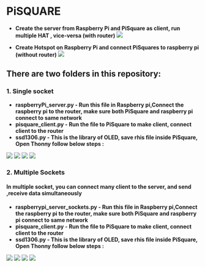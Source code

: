 # PiSQUARE

* **Create the server from Raspberry Pi and PiSquare as client, run multiple HAT , vice-versa (with router)**
    <img src = "https://github.com/sbcshop/PiSquare/blob/main/images/gif1.gif" />
    
* **Create Hotspot on Raspberry Pi and connect PiSquares to raspberry pi (without router)**
    <img src = "https://github.com/sbcshop/PiSquare/blob/main/images/gif4.gif" />
    
    
## There are two folders in this repository:  
### 1. Single socket
   * **raspberryPi_server.py - Run this file in Raspberry pi,Connect the raspberry pi to the router, make sure both PiSquare and raspberry pi connect to same network**
   * **pisquare_client.py - Run the file to PiSquare to make client, connect client to the router** 
   * **ssd1306.py - This is the library of OLED, save rhis file inside PiSquare, Open Thonny follow below steps :**
   <img src = "https://github.com/sbcshop/PiSquare/blob/main/images/img7.png" />
   <img src = "https://github.com/sbcshop/PiSquare/blob/main/images/img10.png" />
   <img src = "https://github.com/sbcshop/PiSquare/blob/main/images/img9.png" />
   <img src = "https://github.com/sbcshop/PiSquare/blob/main/images/img8.png" />




### 2. Multiple Sockets
#### In multiple socket, you can connect many client to the server, and send ,receive data simultaneously
   * **raspberrypi_server_sockets.py - Run this file in Raspberry pi,Connect the raspberry pi to the router, make sure both PiSquare and raspberry pi connect to same          network**
   * **pisquare_client.py - Run the file to PiSquare to make client, connect client to the router** 
   * **ssd1306.py - This is the library of OLED, save rhis file inside PiSquare, Open Thonny follow below steps :**
   <img src = "https://github.com/sbcshop/PiSquare/blob/main/images/img7.png" />
   <img src = "https://github.com/sbcshop/PiSquare/blob/main/images/img10.png" />
   <img src = "https://github.com/sbcshop/PiSquare/blob/main/images/img9.png" />
   <img src = "https://github.com/sbcshop/PiSquare/blob/main/images/img8.png" />
